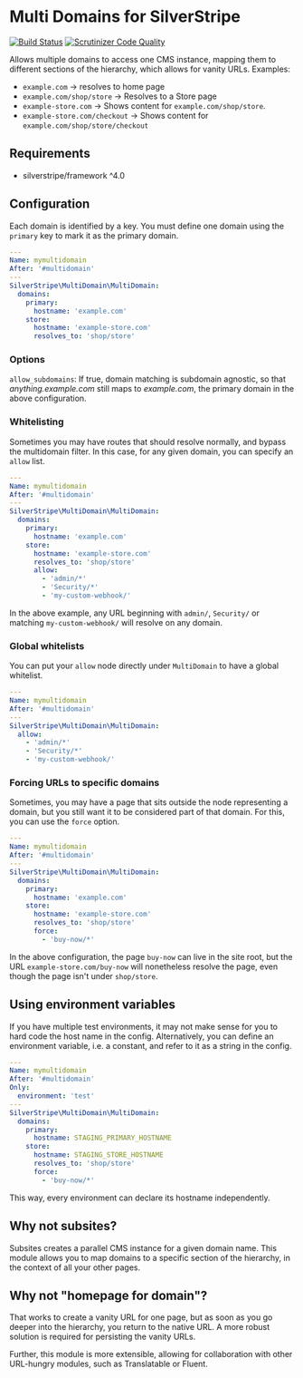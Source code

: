 # Multi Domains for SilverStripe

[![Build Status](https://travis-ci.org/silverstripe/multi-domain.svg?branch=master)](https://travis-ci.org/silverstripe/multi-domain) [![Scrutinizer Code Quality](https://scrutinizer-ci.com/g/silverstripe/multi-domain/badges/quality-score.png?b=master)](https://scrutinizer-ci.com/g/silverstripe/multi-domain/?branch=master)

Allows multiple domains to access one CMS instance, mapping them to different sections of the hierarchy, which allows for vanity URLs. Examples:

* `example.com` -> resolves to home page
* `example.com/shop/store` -> Resolves to a Store page
* `example-store.com` -> Shows content for `example.com/shop/store`.
* `example-store.com/checkout` -> Shows content for `example.com/shop/store/checkout`

## Requirements

* silverstripe/framework ^4.0


## Configuration

Each domain is identified by a key. You must define one domain using the `primary` key to mark it as the primary domain.

```yml
---
Name: mymultidomain
After: '#multidomain'
---
SilverStripe\MultiDomain\MultiDomain:
  domains:
    primary:
      hostname: 'example.com'
    store:
      hostname: 'example-store.com'
      resolves_to: 'shop/store'
```

### Options

`allow_subdomains`: If true, domain matching is subdomain agnostic, so that *anything.example.com* still maps to *example.com*, the primary domain in the above configuration.

### Whitelisting

Sometimes you may have routes that should resolve normally, and bypass the multidomain filter. In this case, for any given domain, you can specify an `allow` list.

```yml
---
Name: mymultidomain
After: '#multidomain'
---
SilverStripe\MultiDomain\MultiDomain:
  domains:
    primary:
      hostname: 'example.com'
    store:
      hostname: 'example-store.com'
      resolves_to: 'shop/store'
      allow:
        - 'admin/*'
        - 'Security/*'
        - 'my-custom-webhook/'
```
In the above example, any URL beginning with `admin/`, `Security/` or matching `my-custom-webhook/` will resolve on any domain.

### Global whitelists

You can put your `allow` node directly under `MultiDomain` to have a global whitelist.

```yml
---
Name: mymultidomain
After: '#multidomain'
---
SilverStripe\MultiDomain\MultiDomain:
  allow:
    - 'admin/*'
    - 'Security/*'
    - 'my-custom-webhook/'
```


### Forcing URLs to specific domains

Sometimes, you may have a page that sits outside the node representing a domain, but you still want it to be considered part of that domain. For this, you can use the `force` option.

```yml
---
Name: mymultidomain
After: '#multidomain'
---
SilverStripe\MultiDomain\MultiDomain:
  domains:
    primary:
      hostname: 'example.com'
    store:
      hostname: 'example-store.com'
      resolves_to: 'shop/store'
      force:
        - 'buy-now/*'
```
In the above configuration, the page `buy-now` can live in the site root, but the URL `example-store.com/buy-now`
will nonetheless resolve the page, even though the page isn't under `shop/store`.

## Using environment variables

If you have multiple test environments, it may not make sense for you to hard code the host name in the config. Alternatively, you can define an environment variable, i.e. a constant, and refer to it as a string in the config.


```yml
---
Name: mymultidomain
After: '#multidomain'
Only:
  environment: 'test'
---
SilverStripe\MultiDomain\MultiDomain:
  domains:
    primary:
      hostname: STAGING_PRIMARY_HOSTNAME
    store:
      hostname: STAGING_STORE_HOSTNAME
      resolves_to: 'shop/store'
      force:
        - 'buy-now/*'
```

This way, every environment can declare its hostname independently.

## Why not subsites?

Subsites creates a parallel CMS instance for a given domain name. This module allows you to map domains to a specific section of the hierarchy, in the context of all your other pages.

## Why not "homepage for domain"?

That works to create a vanity URL for one page, but as soon as you go deeper into the hierarchy, you return to the native URL. A more robust solution is required for persisting the vanity URLs.

Further, this module is more extensible, allowing for collaboration with other URL-hungry modules, such as Translatable or Fluent.
